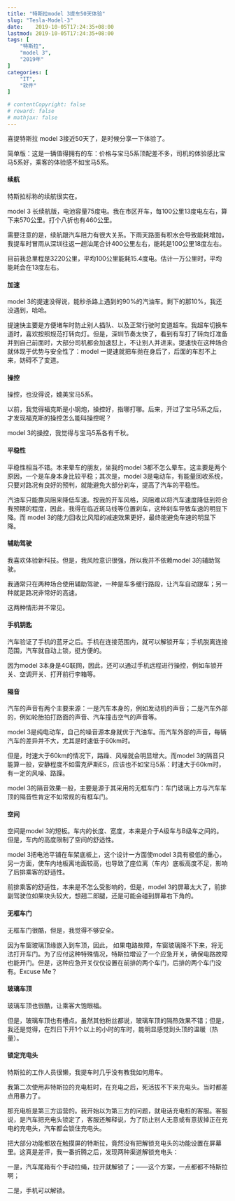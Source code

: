 ```yaml
---
title: "特斯拉model 3提车50天体验"
slug: "Tesla-Model-3"
date:    2019-10-05T17:24:35+08:00
lastmod: 2019-10-05T17:24:35+08:00
tags: [
    "特斯拉",
    "model 3",
    "2019年"
]
categories: [
    "IT",
    "软件"
]

# contentCopyright: false
# reward: false
# mathjax: false
---
```

喜提特斯拉 model 3接近50天了，是时候分享一下体验了。

简单版：这是一辆值得拥有的车：价格与宝马5系顶配差不多，司机的体验感比宝马5系好，乘客的体验感不如宝马5系。

#### 续航

特斯拉标称的续航很实在。

model 3 长续航版，电池容量75度电。我在市区开车，每100公里13度电左右，算下来570公里。打个八折也有460公里。<!--more-->

需要注意的是，续航跟汽车阻力有很大关系。下雨天路面有积水会导致能耗增加，我提车时冒雨从深圳往返一趟汕尾合计400公里左右，能耗是100公里18度左右。

目前我总里程是3220公里，平均100公里能耗15.4度电。估计一万公里时，平均能耗会在13度左右。

#### 加速

model 3的提速没得说，能秒杀路上遇到的90%的汽油车。剩下的那10%，我还没遇到，哈哈。

提速快主要是方便堵车时防止别人插队、以及正常行驶时变道超车。我超车切换车道时，喜欢按照规范打转向灯。但是，深圳节奏太快了，看到有车打了转向灯准备并到自己前面时，大部分司机都会加速怼上，不让别人并进来。提速快在这种场合就体现于优势与安全性了：model 一提速就把车抛在身后了，后面的车怼不上来，妨碍不了变道。

#### 操控

操控，也没得说，媲美宝马5系。

以前，我觉得福克斯是小钢炮，操控好，指哪打哪。后来，开过了宝马5系之后，才发现福克斯的操控怎么能叫操控呢？

model 3的操控，我觉得与宝马5系各有千秋。

#### 平稳性

平稳性相当不错。本来晕车的朋友，坐我的model 3都不怎么晕车。这主要是两个原因，一个是车身本身比较平稳；其次是，model 3是电动车，有能量回收系统，只要对路况有良好的预判，就能避免大部分刹车，提高了汽车的平稳性。

汽油车只能靠风阻来降低车速。按我的开车风格，风阻难以将汽车速度降低到符合我预期的程度，因此，我得在临近斑马线等位置刹车，这种刹车导致车速的明显下降。而 model 3的能力回收比风阻的减速效果更好，最终能避免车速的明显下降。

#### 辅助驾驶

我喜欢体验新科技。但是，我风险意识很强，所以我并不依赖model 3的辅助驾驶。

我通常只在两种场合使用辅助驾驶，一种是车多缓行路段，让汽车自动跟车；另一种就是路况非常好的高速。

这两种情形并不常见。

#### 手机钥匙

汽车验证了手机的蓝牙之后。手机在连接范围内，就可以解锁开车；手机脱离连接范围，汽车就自动上锁，挺方便的。

因为model 3本身是4G联网，因此，还可以通过手机远程进行操控，例如车锁开关、空调开关、打开前行李箱等。

#### 隔音

汽车的声音有两个主要来源：一是汽车本身的，例如发动机的声音；二是汽车外部的，例如轮胎拍打路面的声音、汽车撞击空气的声音等。

model 3是纯电动车，自己的噪音源本身就优于汽油车。而汽车外部的声音，每辆汽车的差异并不大，尤其是时速低于60km时。

但是，时速大于60km的情况下，路躁、风噪就会明显增大。而model 3的隔音只能算一般，安静程度不如雷克萨斯ES，应该也不如宝马5系：时速大于60km时，有一定的风噪、路躁。

model 3的隔音效果一般，主要是源于其采用的无框车门：车门玻璃上方与汽车车顶的隔音性肯定不如常规的有框车门。

#### 空间

空间是model 3的短板。车内的长度、宽度，本来是介于A级车与B级车之间的。但是，车内的高度限制了空间的舒适性。

model 3把电池平铺在车架底板上，这个设计一方面使model 3具有极低的重心，另一方面，使车内地板离地面较高，也导致了座位离（车内）底板高度不足，影响了后排乘客的舒适性。

前排乘客的舒适性，本来是不怎么受影响的，但是，model 3的屏幕太大了，前排副驾驶位如果块头较大，想翘二郎腿，还是可能会碰到屏幕右下角的。

#### 无框车门

无框车门很酷，但是，我觉得不够安全。

因为车窗玻璃顶缘嵌入到车顶，因此， 如果电路故障，车窗玻璃降不下来，将无法打开车门。为了应付这种特殊情况，特斯拉增设了一个应急开关，确保电路故障也能开门。但是，这种应急开关仅仅设置在前排的两个车门，后排的两个车门没有。Excuse Me？

#### 玻璃车顶

玻璃车顶也很酷，让乘客大饱眼福。

但是，玻璃车顶也有槽点。虽然其他粉丝都说，玻璃车顶的隔热效果不错；但是，我还是觉得，在烈日下开1个以上的小时的车时，能明显感觉到头顶的温暖（热量）。

#### 锁定充电头

特斯拉的工作人员很懒，我提车时几乎没有教我如何用车。

我第二次使用非特斯拉的充电桩时，在充电之后，死活拔不下来充电头。当时都差点用暴力了。

那充电桩是第三方运营的。我开始以为第三方的问题，就电话充电桩的客服。客服说，是汽车把充电头锁定了，客服还解释说，为了防止别人无意或有意拔掉正在充电的充电头，汽车都会锁住充电头。

把大部分功能都放在触摸屏的特斯拉，竟然没有把解锁充电头的功能设置在屏幕里。这真是差评，我一番折腾之后，发现两种渠道解锁充电头：

一是，汽车尾箱有个手动拉绳，拉开就解锁了；——这个方案，一点都都不特斯拉啊；

二是，手机可以解锁。